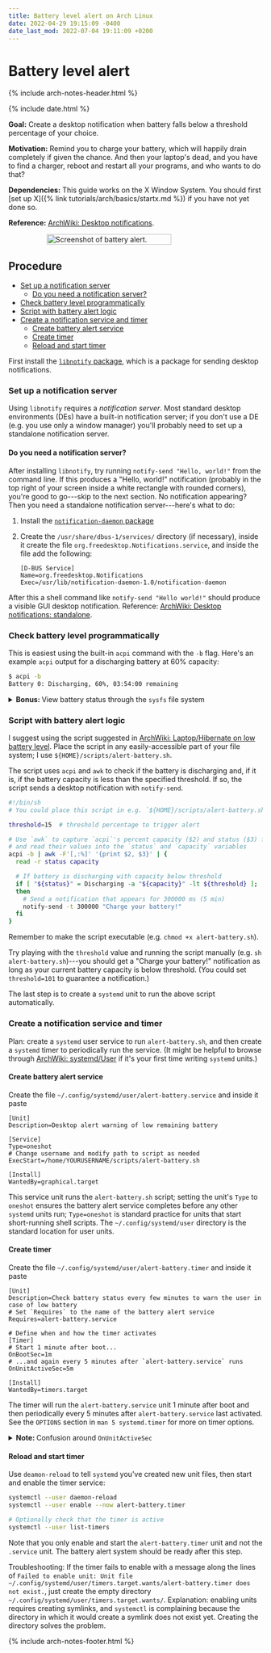 ```yaml
---
title: Battery level alert on Arch Linux
date: 2022-04-29 19:15:09 -0400
date_last_mod: 2022-07-04 19:11:09 +0200
---
```


# Battery level alert 

{% include arch-notes-header.html %}

{% include date.html %}

**Goal:** Create a desktop notification when battery falls below a threshold percentage of your choice.

**Motivation:** Remind you to charge your battery, which will happily drain completely if given the chance.
And then your laptop's dead, and you have to find a charger, reboot and restart all your programs, and who wants to do that?

**Dependencies:** This guide works on the X Window System.
You should first [set up X]({% link tutorials/arch/basics/startx.md %}) if you have not yet done so.

**Reference:** [ArchWiki: Desktop notifications](https://wiki.archlinux.org/title/Desktop_notifications).

<div style="display: flex; justify-content: center; width: 100%;">
  <image src="/assets/images/arch/alert-battery.png" alt="Screenshot of battery alert." width="70%" />
</div>

## Procedure
<!-- vim-markdown-toc GFM -->

* [Set up a notification server](#set-up-a-notification-server)
  * [Do you need a notification server?](#do-you-need-a-notification-server)
* [Check battery level programmatically](#check-battery-level-programmatically)
* [Script with battery alert logic](#script-with-battery-alert-logic)
* [Create a notification service and timer](#create-a-notification-service-and-timer)
  * [Create battery alert service](#create-battery-alert-service)
  * [Create timer](#create-timer)
  * [Reload and start timer](#reload-and-start-timer)

<!-- vim-markdown-toc -->

First install the [`libnotify` package](https://archlinux.org/packages/extra/x86_64/libnotify/), which is a package for sending desktop notifications.

### Set up a notification server

Using `libnotify` requires a *notification server*.
Most standard desktop environments (DEs) have a built-in notification server; if you don't use a DE (e.g. you use only a window manager) you'll probably need to set up a standalone notification server. 

#### Do you need a notification server?

After installing `libnotify`, try running `notify-send "Hello, world!"` from the command line.
If this produces a "Hello, world!" notification (probably in the top right of your screen inside a white rectangle with rounded corners), you're good to go---skip to the next section.
No notification appearing? 
Then you need a standalone notification server---here's what to do:

1. Install the [`notification-daemon` package](https://archlinux.org/packages/community/x86_64/notification-daemon/)
1. Create the `/usr/share/dbus-1/services/` directory (if necessary), inside it create the file `org.freedesktop.Notifications.service`, and inside the file add the following:

   ```
   [D-BUS Service]
   Name=org.freedesktop.Notifications
   Exec=/usr/lib/notification-daemon-1.0/notification-daemon
   ```

After this a shell command like `notify-send "Hello world!"` should produce a visible GUI desktop notification.
Reference: [ArchWiki: Desktop notifications: standalone](https://wiki.archlinux.org/title/Desktop_notifications#Standalone).

### Check battery level programmatically

This is easiest using the built-in `acpi` command with the `-b` flag.
Here's an example `acpi` output for a discharging battery at 60% capacity:

```sh
$ acpi -b
Battery 0: Discharging, 60%, 03:54:00 remaining
```

<details>
  <summary>
  <strong>Bonus: </strong> View battery status through the <code class="language-plaintext highlighter-rouge">sysfs</code> file system
  </summary>

  <p>You can also interface with the battery using Linux’s <a href="https://en.wikipedia.org/wiki/Sysfs"><code class="language-plaintext highlighter-rouge">sysfs</code> file system</a>, which lives in the <code class="language-plaintext highlighter-rouge">/sys</code> directory.
  Battery information typically lives in the directory <code class="language-plaintext highlighter-rouge">/sys/class/power_supply/BAT0</code> (you might also have a <code class="language-plaintext highlighter-rouge">BAT1</code> directory if your laptop has two batteries installed).
  We’ll work with the following files within <code class="language-plaintext highlighter-rouge">/sys/class/power_supply/BAT0</code>:</p>

  <ul>
    <li>The <code class="language-plaintext highlighter-rouge">capacity</code> file holds current battery capacity in percentage.</li>
    <li>The <code class="language-plaintext highlighter-rouge">status</code> file holds the battery’s charging status (e.g. <code class="language-plaintext highlighter-rouge">Charging</code>, <code class="language-plaintext highlighter-rouge">Discharging</code>).</li>
  </ul>

  <p>You can check the battery and status programmatically by <code class="language-plaintext highlighter-rouge">cat</code>-ing the contents of a battery’s <code class="language-plaintext highlighter-rouge">sysfs</code> files.</p>

  <div class="language-sh highlighter-rouge"><div class="highlight"><pre class="highlight"><code><span class="c"># Example: a discharging battery at 60% capacity</span>
  <span class="nv">$ </span><span class="nb">cat</span> /sys/class/power_supply/BAT0/capacity
  <span class="o">&gt;</span> 60
  <span class="nv">$ </span><span class="nb">cat</span> /sys/class/power_supply/BAT0/status
  <span class="o">&gt;</span> Discharging
  </code></pre></div></div>
</details>

### Script with battery alert logic

I suggest using the script suggested in [ArchWiki: Laptop/Hibernate on low battery level](https://wiki.archlinux.org/title/Laptop#Hibernate_on_low_battery_level).
Place the script in any easily-accessible part of your file system; I use  `${HOME}/scripts/alert-battery.sh`.

The script uses `acpi` and `awk` to check if the battery is discharging and, if it is, if the battery capacity is less than the specified threshold.
If so, the script sends a desktop notification with `notify-send`.

```sh
#!/bin/sh
# You could place this script in e.g. `${HOME}/scripts/alert-battery.sh`

threshold=15  # threshold percentage to trigger alert

# Use `awk` to capture `acpi`'s percent capacity ($2) and status ($3) fields
# and read their values into the `status` and `capacity` variables
acpi -b | awk -F'[,:%]' '{print $2, $3}' | {
  read -r status capacity

  # If battery is discharging with capacity below threshold
  if [ "${status}" = Discharging -a "${capacity}" -lt ${threshold} ];
  then
    # Send a notification that appears for 300000 ms (5 min)
    notify-send -t 300000 "Charge your battery!"
  fi
}
```
Remember to make the script executable (e.g. `chmod +x alert-battery.sh`).

Try playing with the `threshold` value and running the script manually (e.g. `sh alert-battery.sh`)---you should get a "Charge your battery!" notification as long as your current battery capacity is below threshold.
(You could set `threshold=101` to guarantee a notification.)

The last step is to create a `systemd` unit to run the above script automatically.

### Create a notification service and timer

Plan: create a `systemd` user service to run `alert-battery.sh`, and then create a `systemd` timer to periodically run the service.
(It might be helpful to browse through [ArchWiki: systemd/User](https://wiki.archlinux.org/title/systemd/User) if it's your first time writing `systemd` units.)

#### Create battery alert service

Create the file `~/.config/systemd/user/alert-battery.service` and inside it paste

```systemd
[Unit]
Description=Desktop alert warning of low remaining battery

[Service]
Type=oneshot
# Change username and modify path to script as needed
ExecStart=/home/YOURUSERNAME/scripts/alert-battery.sh

[Install]
WantedBy=graphical.target
```

This service unit runs the `alert-battery.sh` script; setting the unit's `Type` to `oneshot` ensures the battery alert service completes before any other `systemd` units run; `Type=oneshot` is standard practice for units that start short-running shell scripts.
The `~/.config/systemd/user` directory is the standard location for user units.

#### Create timer

Create the file `~/.config/systemd/user/alert-battery.timer` and inside it paste
```systemd
[Unit]
Description=Check battery status every few minutes to warn the user in case of low battery
# Set `Requires` to the name of the battery alert service
Requires=alert-battery.service

# Define when and how the timer activates
[Timer]
# Start 1 minute after boot...
OnBootSec=1m
# ...and again every 5 minutes after `alert-battery.service` runs
OnUnitActiveSec=5m

[Install]
WantedBy=timers.target
```

The timer will run the `alert-battery.service` unit 1 minute after boot and then periodically every 5 minutes after `alert-battery.service` last activated.
See the `OPTIONS` section in `man 5 systemd.timer` for more on timer options.

<details>
  <summary>
  <strong>Note: </strong> Confusion around <code class="language-plaintext highlighter-rouge">OnUnitActiveSec</code>
  </summary>
  <p>There is some confusion online about using <code class="language-plaintext highlighter-rouge">OnUnitActiveSec</code> to periodically run <code class="language-plaintext highlighter-rouge">Type=oneshot</code> services.
  The theoretical problem is that <code class="language-plaintext highlighter-rouge">OnUnitActiveSec</code> runs relative to when the unit it triggers becomes active, but <code class="language-plaintext highlighter-rouge">Type=oneshot</code> units never become active—see e.g. <a href="https://github.com/systemd/systemd/issues/6680">.timer doesn’t fire #6680</a>.
  But the <code class="language-plaintext highlighter-rouge">OnUnitActiveSec</code> and <code class="language-plaintext highlighter-rouge">Type=oneshot</code> combination has worked well for me, and <a href="https://github.com/systemd/systemd/issues/21600">OnUnitActiveSec timer and Type=oneshot service #21600</a> rightly points out that the <code class="language-plaintext highlighter-rouge">OnUnitActiveSec</code> and <code class="language-plaintext highlighter-rouge">Type=oneshot</code> combination is used in official <code class="language-plaintext highlighter-rouge">systemd</code> examples.
  So I’m not sure if there is currently a problem or not.
  If anyone reading this knows the best-practice way to run a <code class="language-plaintext highlighter-rouge">Type=oneshot</code> service once at boot and periodically thereafter, please <a href="/tutorials/arch/basics/network-manager.html">let me know</a>!</p>
</details>

#### Reload and start timer

Use `deamon-reload` to tell `systemd` you've created new unit files, then start and enable the timer service:

```sh
systemctl --user daemon-reload
systemctl --user enable --now alert-battery.timer

# Optionally check that the timer is active
systemctl --user list-timers
```
Note that you only enable and start the `alert-battery.timer` unit and not the `.service` unit.
The battery alert system should be ready after this step.


Troubleshooting: If the timer fails to enable with a message along the lines of `Failed to enable unit: Unit file ~/.config/systemd/user/timers.target.wants/alert-battery.timer does not exist.`, just create the empty directory `~/.config/systemd/user/timers.target.wants/`.
Explanation: enabling units requires creating symlinks, and `systemctl` is complaining because the directory in which it would create a symlink does not exist yet.
Creating the directory solves the problem.

{% include arch-notes-footer.html %}
